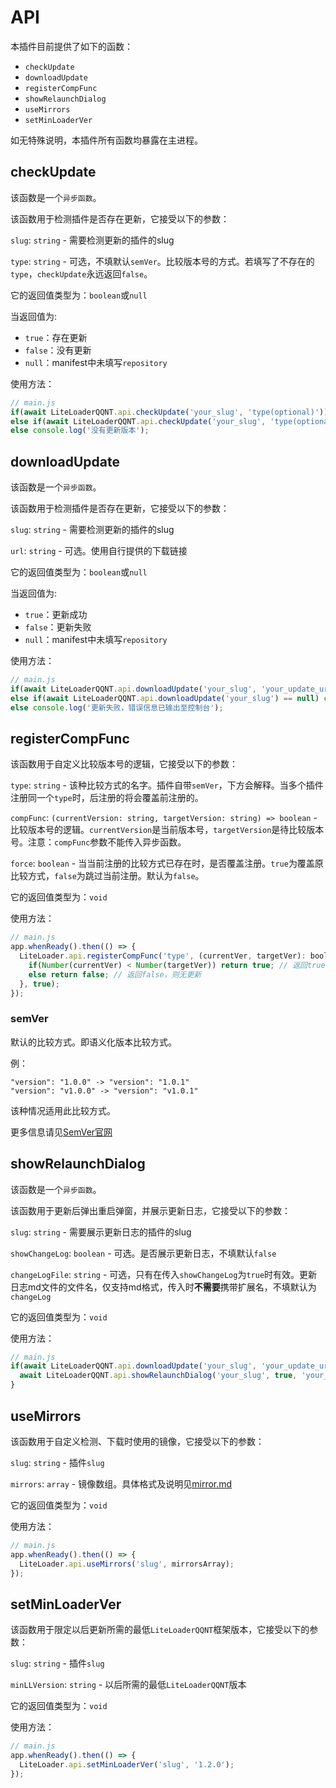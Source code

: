 # API

本插件目前提供了如下的函数：
- `checkUpdate`
- `downloadUpdate`
- `registerCompFunc`
- `showRelaunchDialog`
- `useMirrors`
- `setMinLoaderVer`

如无特殊说明，本插件所有函数均暴露在主进程。

## checkUpdate

该函数是一个`异步函数`。

该函数用于检测插件是否存在更新，它接受以下的参数：

`slug`: `string` - 需要检测更新的插件的slug

`type`: `string` - 可选，不填默认`semVer`。比较版本号的方式。若填写了不存在的`type`，`checkUpdate`永远返回`false`。

它的返回值类型为：`boolean`或`null`

当返回值为:
- `true`：存在更新
- `false`：没有更新
- `null`：manifest中未填写`repository`

使用方法：
```js
// main.js
if(await LiteLoaderQQNT.api.checkUpdate('your_slug', 'type(optional)')) console.log('存在更新版本');
else if(await LiteLoaderQQNT.api.checkUpdate('your_slug', 'type(optional)') == null) console.log('manifest中未填写repository');
else console.log('没有更新版本');
```

## downloadUpdate

该函数是一个`异步函数`。

该函数用于检测插件是否存在更新，它接受以下的参数：

`slug`: `string` - 需要检测更新的插件的slug

`url`: `string` - 可选。使用自行提供的下载链接

它的返回值类型为：`boolean`或`null`

当返回值为:
- `true`：更新成功
- `false`：更新失败
- `null`：manifest中未填写`repository`

使用方法：
```js
// main.js
if(await LiteLoaderQQNT.api.downloadUpdate('your_slug', 'your_update_url(optional)')) console.log('更新成功，重启QQ生效');
else if(await LiteLoaderQQNT.api.downloadUpdate('your_slug') == null) console.log('manifest中未填写repository');
else console.log('更新失败，错误信息已输出至控制台');
```

## registerCompFunc

该函数用于自定义比较版本号的逻辑，它接受以下的参数：

`type`: `string` - 该种比较方式的名字。插件自带`semVer`，下方会解释。当多个插件注册同一个`type`时，后注册的将会覆盖前注册的。

`compFunc`: `(currentVersion: string, targetVersion: string) => boolean` - 比较版本号的逻辑。`currentVersion`是当前版本号，`targetVersion`是待比较版本号。注意：`compFunc`参数不能传入异步函数。

`force`: `boolean` - 当当前注册的比较方式已存在时，是否覆盖注册。`true`为覆盖原比较方式，`false`为跳过当前注册。默认为`false`。

它的返回值类型为：`void`

使用方法：
```js
// main.js
app.whenReady().then(() => {
  LiteLoader.api.registerCompFunc('type', (currentVer, targetVer): boolean => {
    if(Number(currentVer) < Number(targetVer)) return true; // 返回true，则为有更新
    else return false; // 返回false，则无更新
  }, true);
});
```

### semVer

默认的比较方式。即语义化版本比较方式。

例：
```text
"version": "1.0.0" -> "version": "1.0.1"
"version": "v1.0.0" -> "version": "v1.0.1"
```
该种情况适用此比较方式。

更多信息请见[SemVer官网](https://semver.org/lang/zh-CN/)

## showRelaunchDialog

该函数是一个`异步函数`。

该函数用于更新后弹出重启弹窗，并展示更新日志，它接受以下的参数：

`slug`: `string` - 需要展示更新日志的插件的slug

`showChangeLog`: `boolean` - 可选。是否展示更新日志，不填默认`false`

`changeLogFile`: `string` - 可选，只有在传入`showChangeLog`为`true`时有效。更新日志md文件的文件名，仅支持md格式，传入时**不需要**携带扩展名，不填默认为`changeLog`

它的返回值类型为：`void`

使用方法：
```js
// main.js
if(await LiteLoaderQQNT.api.downloadUpdate('your_slug', 'your_update_url(optional)')){
  await LiteLoaderQQNT.api.showRelaunchDialog('your_slug', true, 'your_changelog_file_name(optional)');
}
```

## useMirrors

该函数用于自定义检测、下载时使用的镜像，它接受以下的参数：

`slug`: `string` - 插件`slug`

`mirrors`: `array` - 镜像数组。具体格式及说明见[mirror.md](./mirror.md)

它的返回值类型为：`void`

使用方法：
```js
// main.js
app.whenReady().then(() => {
  LiteLoader.api.useMirrors('slug', mirrorsArray);
});
```

## setMinLoaderVer

该函数用于限定以后更新所需的最低`LiteLoaderQQNT`框架版本，它接受以下的参数：

`slug`: `string` - 插件`slug`

`minLLVersion`: `string` - 以后所需的最低`LiteLoaderQQNT`版本

它的返回值类型为：`void`

使用方法：
```js
// main.js
app.whenReady().then(() => {
  LiteLoader.api.setMinLoaderVer('slug', '1.2.0');
});
```